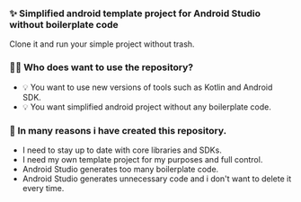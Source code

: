 ### ✨ Simplified android template project for Android Studio without boilerplate code
Clone it and run your simple project without trash.

### 👨‍💻 Who does want to use the repository? 
- 💡 You want to use new versions of tools such as Kotlin and Android SDK.
- 💡 You want simplified android project without any boilerplate code.

### 🤔 In many reasons i have created this repository. 
- I need to stay up to date with core libraries and SDKs. 
- I need my own template project for my purposes and full control.
- Android Studio generates too many boilerplate code.
- Android Studio generates unnecessary code and i don't want to delete it every time.


